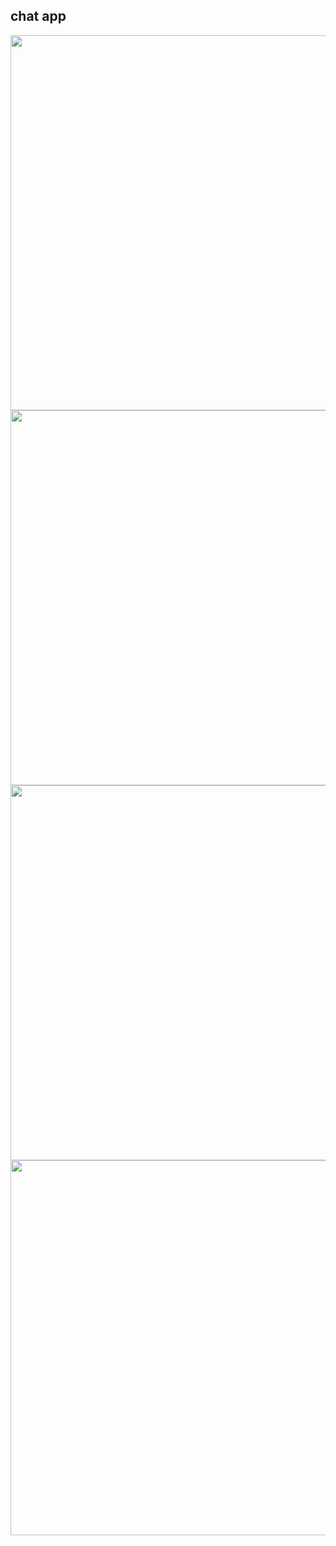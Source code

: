 ## chat app

<img src="https://user-images.githubusercontent.com/35721423/218664005-885e31ab-1fb6-4553-b59b-fc27e748b3b4.png" width=600px>
<img src="https://user-images.githubusercontent.com/35721423/218664544-7c42a827-b0b8-4f4b-bfa8-7cb16cf1ea00.png" width=600px>
<img src="https://user-images.githubusercontent.com/35721423/218664602-c671a0f7-91d0-4002-a915-e11598c64126.png" width=600px>
<img src="https://user-images.githubusercontent.com/35721423/218664710-a314ef6a-7577-48ab-a610-b5ab978eb65d.png" width=600px>


